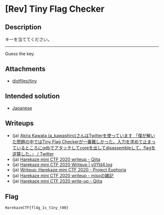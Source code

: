 # [Rev] Tiny Flag Checker
## Description
キーを当ててください。

---

Guess the key.

## Attachments
- [distfiles/tiny](distfiles/tiny)

## Intended solution
- [Japanese](https://st98.github.io/diary/posts/2020-12-29-harekaze-mini-ctf-2020.html#reversing-193-tiny-flag-checker-23-solves)

## Writeups
- (ja) [Akira Kawata (a_kawashiro)さんはTwitterを使っています 「僕が解いた問題の中ではTiny Flag Checkerが一番難しかった。入力を求めて止まっているところにgdbでアタッチしてcoreを出してdisassembleして、flagを逆算した。」 / Twitter](https://twitter.com/a_kawashiro/status/1343002389872168965)
- (ja) [Harekaze mini CTF 2020 writeup - Qiita](https://qiita.com/mikecat_mixc/items/ff061c54baae558f9058#tiny-flag-checker)
- (ja) [Harekaze mini CTF 2020 Writeup | y011d4.log](https://y011d4.netlify.app/20201227-harekaze-mini-ctf-writeup/#tiny-flag-checker)
- (ja) [Writeup: Harekaze mini CTF 2020 - Project Euphoria](https://project-euphoria.dev/blog/11-harekaze-mini/#rev-tiny-flag-checker)
- (ja) [Harekaze mini CTF 2020 writeup - misoの雑記](https://miso-24.hatenablog.com/entry/2020/12/27/125248#rev-Tiny-Flag-Checker)
- (ja) [Harekaze mini CTF 2020 write-up - Qiita](https://qiita.com/kusano_k/items/de8947497630383ddf2a#tiny-flag-checker-medium)

## Flag
```
HarekazeCTF{fl4g_1s_t1ny_t00}
```